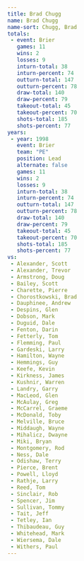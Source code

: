 ```yaml
---
title: Brad Chugg
name: Brad Chugg
name-sort: Chugg, Brad
totals:
 - event: Brier
   games: 11
   wins: 2
   losses: 9
   inturn-total: 38
   inturn-percent: 74
   outturn-total: 147
   outturn-percent: 78
   draw-total: 140
   draw-percent: 79
   takeout-total: 45
   takeout-percent: 70
   shots-total: 185
   shots-percent: 77
years:
 - year: 1998
   event: Brier
   team: "PE"
   position: Lead
   alternate: false
   games: 11
   wins: 2
   losses: 9
   inturn-total: 38
   inturn-percent: 74
   outturn-total: 147
   outturn-percent: 78
   draw-total: 140
   draw-percent: 79
   takeout-total: 45
   takeout-percent: 70
   shots-total: 185
   shots-percent: 77
vs:
 - Alexander, Scott
 - Alexander, Trevor
 - Armstrong, Doug
 - Bailey, Scott
 - Charette, Pierre
 - Chorostkowski, Brad
 - Dauphinee, Andrew
 - Despins, Glen
 - Dobson, Mark
 - Duguid, Dale
 - Fenton, Darin
 - Fetterly, Tom
 - Flemming, Paul
 - Gardeski, Larry
 - Hamilton, Wayne
 - Hemmings, Guy
 - Keefe, Kevin
 - Kirkness, James
 - Kushnir, Warren
 - Landry, Garry
 - MacLeod, Glen
 - McAulay, Greg
 - McCarrel, Graeme
 - McDonald, Toby
 - Melville, Bruce
 - Middaugh, Wayne
 - Mihalicz, Dwayne
 - Miki, Bryan
 - Montgomery, Rod
 - Ness, Dale
 - Odishaw, Terry
 - Pierce, Brent
 - Powell, Lloyd
 - Rathje, Larry
 - Reed, Tom
 - Sinclair, Rob
 - Spencer, Jim
 - Sullivan, Tommy
 - Tait, Jeff
 - Tetley, Ian
 - Thibaudeau, Guy
 - Whitehead, Mark
 - Wiersema, Dale
 - Withers, Paul
---
```

